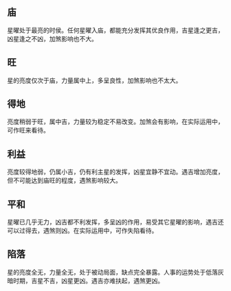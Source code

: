 ## 庙

星曜处于最亮的时侯。任何星曜入庙，都能充分发挥其优良作用，吉星逢之更吉，凶星逢之不凶，加煞影响也不大。

## 旺

星的亮度仅次于庙，力量属中上，多呈良性，加煞影响也不太大。

## 得地

亮度稍弱于旺，属中吉，力量较为稳定不易改变。加煞会有影响，在实际运用中，可作旺来看待。

## 利益

亮度较得地弱，仍属小吉，仍有利主星的发挥，凶星宜静不宜动。遇吉增加亮度，但不可能达到庙旺的程度，遇煞影响较大。

## 平和

星曜已几乎无力，凶吉都不利发挥，多呈凶的作用，易受其它星曜的影响，遇吉还可以过得去，遇煞则凶。在实际运用中，可作失陷看待。

## 陷落

星的亮度全无，力量全无，处于被动局面，缺点完全暴露。人事的运势处于低落灰暗时期，吉星不吉，凶星更凶。遇吉亦难扶起，遇煞更凶。
